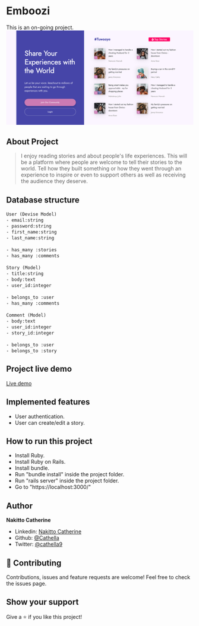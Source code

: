 # Emboozi

This is an on-going project.
![](app/assets/images/github2.png)

## About Project

> I enjoy reading stories and about people's life experiences. This will be a platform where people are welcome to tell their stories to the world. Tell how they built something or how they went through an experience to inspire or even to support others as well as receiving the audience they deserve.

## Database structure

```
User (Devise Model)
- email:string
- password:string
- first_name:string
- last_name:string

- has_many :stories
- has_many :comments

Story (Model)
- title:string
- body:text
- user_id:integer

- belongs_to :user
- has_many :comments

Comment (Model)
- body:text
- user_id:integer
- story_id:integer

- belongs_to :user
- belongs_to :story
```

## Project live demo

[Live demo](https://intense-reaches-16629.herokuapp.com/)

## Implemented features

- User authentication.
- User can create/edit a story.

## How to run this project

- Install Ruby.
- Install Ruby on Rails.
- Install bundle.
- Run "bundle install" inside the project folder.
- Run "rails server" inside the project folder.
- Go to "https://localhost:3000/"

## Author

**Nakitto Catherine**

- Linkedin: [Nakitto Catherine](https://www.linkedin.com/in/nakitto-catherine2020)
- Github: [@Cathella](https://github.com/Cathella)
- Twitter: [@cathella9](https://twitter.com/cathella9)

## 🤝 Contributing

Contributions, issues and feature requests are welcome!
Feel free to check the issues page.

## Show your support

Give a ⭐️ if you like this project!
